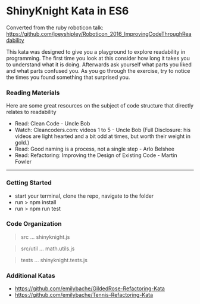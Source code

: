 # ShinyKnight Kata in ES6

Converted from the ruby roboticon talk: https://github.com/joeyshipley/Roboticon_2016_ImprovingCodeThroughReadability

This kata was designed to give you a playground to explore readability in programming. The first time you look at this consider how long it takes you to understand what it is doing. Afterwards ask yourself what parts you liked and what parts confused you. As you go through the exercise, try to notice the times you found something that surprised you.

### Reading Materials

Here are some great resources on the subject of code structure that directly relates to readability

- Read: Clean Code - Uncle Bob
- Watch: Cleancoders.com: videos 1 to 5 - Uncle Bob (Full Disclosure: his videos are light hearted and a bit odd at times, but worth their weight in gold.)
- Read: Good naming is a process, not a single step - Arlo Belshee
- Read: Refactoring: Improving the Design of Existing Code - Martin Fowler

---

### Getting Started

- start your terminal, clone the repo, navigate to the folder
- run > npm install
- run > npm run test

### Code Organization

> src
... shinyknight.js

> src/util
... math.utils.js

> tests
... shinyknight.tests.js

### Additional Katas

- https://github.com/emilybache/GildedRose-Refactoring-Kata
- https://github.com/emilybache/Tennis-Refactoring-Kata
